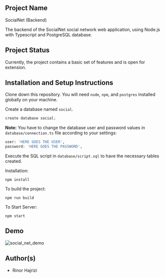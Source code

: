 ## Project Name

SocialNet (Backend)

The backend of the SocialNet social network web application, using Node.js with Typescript and PostgreSQL database.

## Project Status

Currently, the project contains a basic set of features and is open for extension.

## Installation and Setup Instructions

Clone down this repository. You will need `node`, `npm`, and `postgres` installed globally on your machine.

Create a database named `social`.
```python
create database social;
```

**Note:** You have to change the database user and password values in `database/connection.ts` file according to your settings:
```python
user: 'HERE GOES THE USER',
password: 'HERE GOES THE PASSWORD',
```

Execute the SQL script in `database/script.sql` to have the necessary tables created.

Installation:

`npm install`

To build the project:

`npm run build`

To Start Server:

`npm start`

## Demo
![social_net_demo](https://user-images.githubusercontent.com/42043751/137647704-d0244bf1-bf33-443c-95ce-eac1e455f641.gif)


## Author(s)
- Rinor Hajrizi
